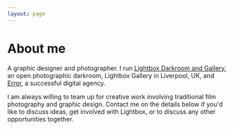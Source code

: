 ```yaml
---
layout: page
---
```


# About me

A graphic designer and photographer. I run [Lightbox Darkroom and Gallery](http://www.lightbox.photo), an open photographic darkroom, Lightbox Gallery in Liverpool, UK, and [Error](https://www.error.agency), a successful digital agency.

I am always willing to team up for creative work involving traditional film photography and graphic design. Contact me on the details below if you'd like to discuss ideas, get involved with Lightbox, or to discuss any other opportunities together.
